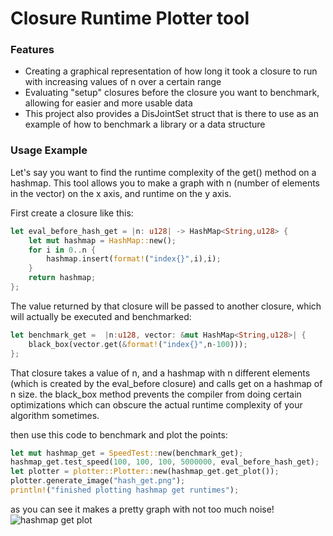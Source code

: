# Closure Runtime Plotter tool


### Features

* Creating a graphical representation of how long it took a closure to run with increasing values of n over a certain range
* Evaluating "setup" closures before the closure you want to benchmark, allowing for easier and more usable data
* This project also provides a DisJointSet struct that is there to use as an example of how to benchmark a library or a data structure

### Usage Example

Let's say you want to find the runtime complexity of the get() method on a hashmap.
This tool allows you to make a graph with n (number of elements in the vector) on the x axis,
and runtime on the y axis. 

First create a closure like this:

```rust
let eval_before_hash_get = |n: u128| -> HashMap<String,u128> {
    let mut hashmap = HashMap::new();
    for i in 0..n {
        hashmap.insert(format!("index{}",i),i);
    }
    return hashmap;
};
```

The value returned by that closure will be passed to another closure, which will actually be executed and benchmarked:

```rust
let benchmark_get =  |n:u128, vector: &mut HashMap<String,u128>| {
    black_box(vector.get(&format!("index{}",n-100)));
};
```

That closure takes a value of n, and a hashmap with n different elements (which is created by the eval_before closure)
and calls get on a hashmap of n size. 
the black_box method prevents the compiler from doing certain optimizations which can obscure the actual runtime complexity of your algorithm sometimes.


then use this code to benchmark and plot the points:
```rust
let mut hashmap_get = SpeedTest::new(benchmark_get);
hashmap_get.test_speed(100, 100, 100, 5000000, eval_before_hash_get);
let plotter = plotter::Plotter::new(hashmap_get.get_plot());
plotter.generate_image("hash_get.png");
println!("finished plotting hashmap get runtimes");
```


as you can see it makes a pretty graph with not too much noise! ![hashmap get plot](https://gitlab.com/matthewashton_k/closure-runtime-plotter/-/raw/master/hash_get.png?ref_type=heads&inline=false)



